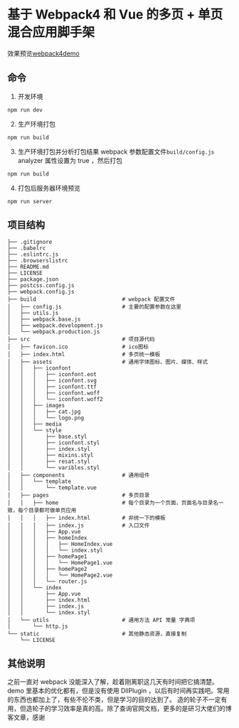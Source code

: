 # 基于 Webpack4 和 Vue 的多页 + 单页混合应用脚手架

效果预览[webpack4demo](http://webpack4demo.niuxiaokui.top/index.html)

## 命令

1. 开发环境
```
npm run dev
```

2. 生产环境打包
```
npm run build
```

3. 生产环境打包并分析打包结果
webpack 参数配置文件`build/config.js` analyzer 属性设置为 true ，然后打包
```
npm run build
```

4. 打包后服务器环境预览
```
npm run server
```

## 项目结构

```
├── .gitignore
├── .babelrc
├── .eslintrc.js
├── .browserslistrc
├── README.md
├── LICENSE
├── package.json
├── postcss.config.js
├── webpack.config.js
├── build                           # webpack 配置文件
│   ├── config.js                   # 主要的配置参数在这里
│   ├── utils.js
│   ├── webpack.base.js
│   ├── webpack.development.js
│   └── webpack.production.js
├── src                             # 项目源代码
│   ├── favicon.ico                 # ico图标
│   ├── index.html                  # 多页统一模板
│   ├── assets                      # 通用字体图标、图片、媒体、样式
│   │   ├── iconfont
│   │   │   ├── iconfont.eot
│   │   │   ├── iconfont.svg
│   │   │   ├── iconfont.ttf
│   │   │   ├── iconfont.woff
│   │   │   └── iconfont.woff2
│   │   ├── images
│   │   │   ├── cat.jpg
│   │   │   └── logo.png
│   │   ├── media
│   │   └── style
│   │       ├── base.styl
│   │       ├── iconfont.styl
│   │       ├── index.styl
│   │       ├── mixins.styl
│   │       ├── resat.styl
│   │       └── varibles.styl
│   ├── components                  # 通用组件
│   │   └── template
│   │       └── template.vue
│   ├── pages                       # 多页目录
│   │   ├── home                    # 每个目录为一个页面，页面名与目录名一致，每个目录都可做单页应用
│   │   │   ├── index.html          # 非统一下的模板
│   │   │   ├── index.js            # 入口文件
│   │   │   ├── App.vue
│   │   │   ├── homeIndex
│   │   │   │   ├── HomeIndex.vue
│   │   │   │   └── index.styl
│   │   │   ├── homePage1
│   │   │   │   └── HomePage1.vue
│   │   │   ├── homePage2
│   │   │   │   └── HomePage2.vue
│   │   │   └── router.js
│   │   └── index
│   │       ├── App.vue
│   │       ├── index.html
│   │       ├── index.js
│   │       └── index.styl
│   └── utils                       # 通用方法 API 常量 字典项
│       └── http.js                 
└── static                          # 其他静态资源，直接复制
    └── LICENSE
```

## 其他说明
之前一直对 webpack 没能深入了解，趁着刚离职这几天有时间把它搞清楚。 demo 里基本的优化都有，但是没有使用 DllPlugin ，以后有时间再实践吧。常用的东西也都加上了，有些不伦不类，但是学习的目的达到了。
造的轮子不一定有用，但造轮子的学习效率是真的高。除了查询官网文档，更多的是研习大佬们的博客文章，感谢